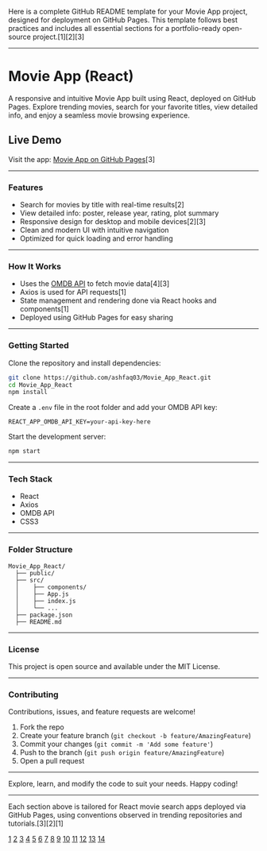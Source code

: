 Here is a complete GitHub README template for your Movie App project, designed for deployment on GitHub Pages. This template follows best practices and includes all essential sections for a portfolio-ready open-source project.[1][2][3]

***

# Movie App (React)

A responsive and intuitive Movie App built using React, deployed on GitHub Pages. Explore trending movies, search for your favorite titles, view detailed info, and enjoy a seamless movie browsing experience.

## Live Demo

Visit the app: [Movie App on GitHub Pages](https://ashfaq03.github.io/Movie_App_React/)[3]

***

### Features

- Search for movies by title with real-time results[2]
- View detailed info: poster, release year, rating, plot summary
- Responsive design for desktop and mobile devices[2][3]
- Clean and modern UI with intuitive navigation
- Optimized for quick loading and error handling

***

### How It Works

- Uses the [OMDB API](http://www.omdbapi.com/) to fetch movie data[4][3]
- Axios is used for API requests[1]
- State management and rendering done via React hooks and components[1]
- Deployed using GitHub Pages for easy sharing

***

### Getting Started

Clone the repository and install dependencies:

```bash
git clone https://github.com/ashfaq03/Movie_App_React.git
cd Movie_App_React
npm install
```

Create a `.env` file in the root folder and add your OMDB API key:
```
REACT_APP_OMDB_API_KEY=your-api-key-here
```

Start the development server:
```bash
npm start
```

***

### Tech Stack

- React
- Axios
- OMDB API
- CSS3

***

### Folder Structure

```
Movie_App_React/
  ├── public/
  ├── src/
  │    ├── components/
  │    ├── App.js
  │    ├── index.js
  │    └── ... 
  ├── package.json
  ├── README.md
```

***

### License

This project is open source and available under the MIT License.

***

### Contributing

Contributions, issues, and feature requests are welcome!

1. Fork the repo
2. Create your feature branch (`git checkout -b feature/AmazingFeature`)
3. Commit your changes (`git commit -m 'Add some feature'`)
4. Push to the branch (`git push origin feature/AmazingFeature`)
5. Open a pull request

***

Explore, learn, and modify the code to suit your needs. Happy coding!

***

Each section above is tailored for React movie search apps deployed via GitHub Pages, using conventions observed in trending repositories and tutorials.[3][2][1]

[1](https://www.geeksforgeeks.org/reactjs/movie-web-application-with-reactjs/)
[2](https://github.com/Rohith-Manjunath/React-Movie-App)
[3](https://github.com/ayushkul/react-movie-app)
[4](https://www.freecodecamp.org/news/react-movie-app-tutorial/)
[5](https://github.com/topics/movies-app-react)
[6](https://www.youtube.com/watch?v=aNT1BvfjYTo)
[7](https://www.youtube.com/watch?v=jc9_Bqzy2YQ)
[8](https://www.youtube.com/watch?v=YSNsZQf_CPM)
[9](https://seldomindia.com/building-a-movie-app-with-react-js-a-step-by-step-guide/)
[10](https://github.com/topics/movie-app-react-native?l=typescript)
[11](https://codesandbox.io/s/react-movie-app-twbs4)
[12](https://github.com/Rohit-Nandagawali/MovieApp-react-native)
[13](https://mirjabbarbadalov.hashnode.dev/building-a-movies-app-with-basic-react-knowledge-my-journey-and-insights)
[14](https://github.com/sudeepmahato16/movie-app)

